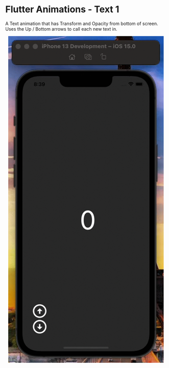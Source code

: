 # Flutter Animations - Text 1

A Text animation that has Transform and Opacity from bottom of screen. Uses the Up / Bottom arrows to call each new text in.

<p align="center">
    <img src="/assets/recording.gif" alt="Screen Recording" />
</p>
